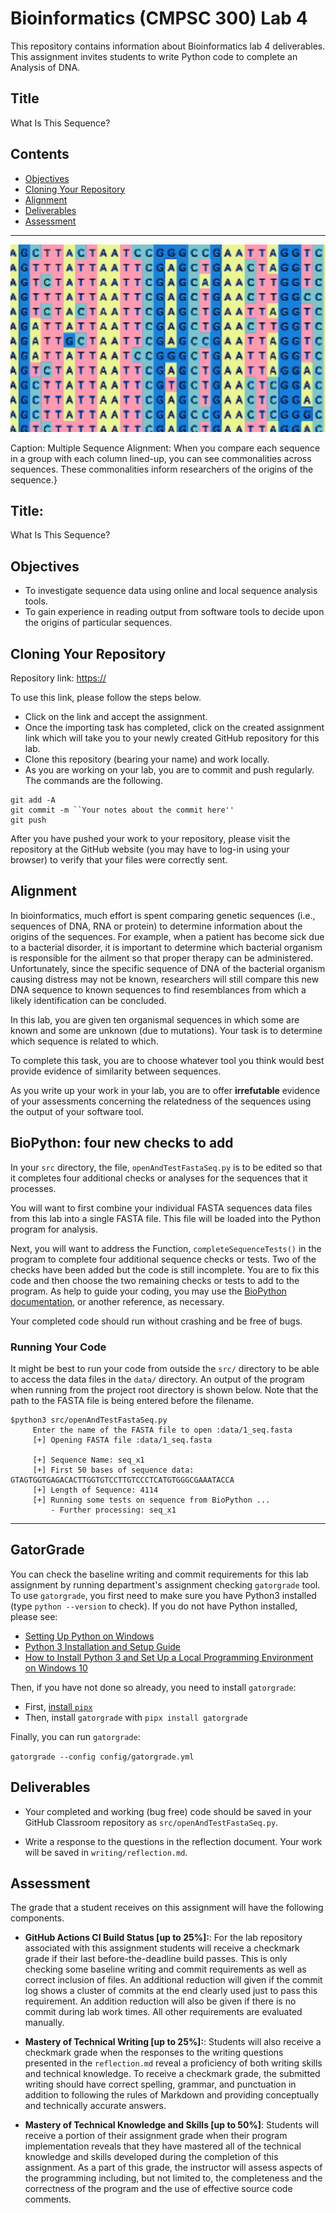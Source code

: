 # Bioinformatics (CMPSC 300) Lab 4

This repository contains information about Bioinformatics lab 4 deliverables. This assignment invites students to write Python code to complete an Analysis of DNA.

## Title

What Is This Sequence?

 ## Contents

- [Objectives](#Objectives)
- [Cloning Your Repository](#Cloning-Your-Repository)
- [Alignment](#Alignment)
- [Deliverables](#Deliverables)
- [Assessment](#Assessment)

--------------------------------------------------------------------------------

<center>
  <img src="graphics/align_i.png" width="550" height="300">
</center>

Caption: Multiple Sequence Alignment: When you compare each sequence in a group with each column lined-up, you can see commonalities across sequences. These commonalities inform researchers of the origins of the sequence.}

## Title:
What Is This Sequence?

## Objectives

- To investigate sequence data using online and local sequence analysis tools.
- To gain experience in reading output from software tools to decide upon the origins of particular sequences.

## Cloning Your Repository

Repository link: [https://]()

To use this link, please follow the steps below.

- Click on the link and accept the assignment.
- Once the importing task has completed, click on the created assignment link which will take you to your newly created GitHub repository for this lab.
- Clone this repository (bearing your name) and work locally.
- As you are working on your lab, you are to commit and push regularly. The commands are the following.

```
git add -A
git commit -m ``Your notes about the commit here''
git push
```

After you have pushed your work to your repository, please visit the repository at the GitHub website (you may have to log-in using your browser) to verify that your files were correctly sent.

## Alignment

In bioinformatics, much effort is spent comparing genetic sequences (i.e., sequences of DNA, RNA or protein) to determine information about the origins of the sequences. For example, when a patient has become sick due to a bacterial disorder, it is important to determine which bacterial organism is responsible for the ailment so that proper therapy can be administered. Unfortunately, since the specific sequence of DNA of the bacterial organism causing distress may not be known, researchers will still compare this new DNA sequence to known sequences to find resemblances from which a likely identification can be concluded.

In this lab, you are given ten organismal sequences in which some are known and some are unknown (due to mutations). Your task is to determine which sequence is related to which.

To complete this task, you are to choose whatever tool you think would best provide evidence of similarity between sequences.

As you write up your work in your lab, you are to offer  **irrefutable** evidence of your assessments concerning the relatedness of the sequences using the output of your software tool.


## BioPython: four new checks to add

In your `src` directory, the file, `openAndTestFastaSeq.py` is to be edited so that it completes four additional checks or analyses for the sequences that it processes.

You will want to first combine your individual FASTA sequences data files from this lab into a single FASTA file. This file will be loaded into the Python program for analysis.

Next, you will want to address the Function, `completeSequenceTests()` in the program to complete four additional sequence checks or tests. Two of the checks have been added but the code is still incomplete. You are to fix this code and then choose the two remaining checks or tests to add to the program. As help to guide your coding, you may use the [BioPython documentation](https://biopython.org/wiki/SeqIO), or another reference, as necessary.

Your completed code should run without crashing and be free of bugs.

### Running Your Code

It might be best to run your code from outside the `src/` directory to be able to access the data files in the `data/` directory. An output of the program when running from the project root directory is shown below. Note that the path to the FASTA file is being entered before the filename.

```
$python3 src/openAndTestFastaSeq.py
	 Enter the name of the FASTA file to open :data/1_seq.fasta
	 [+] Opening FASTA file :data/1_seq.fasta

	 [+] Sequence Name: seq_x1
	 [+] First 50 bases of sequence data: GTAGTGGTGAGACACTTGGTGTCCTTGTCCCTCATGTGGGCGAAATACCA
	 [+] Length of Sequence: 4114
	 [+] Running some tests on sequence from BioPython ...
		 - Further processing: seq_x1
```

---

## GatorGrade

You can check the baseline writing and commit requirements for this lab assignment by running department's assignment checking `gatorgrade` tool. To use `gatorgrade`, you first need to make sure you have Python3 installed (type `python --version` to check). If you do not have Python installed, please see:

- [Setting Up Python on Windows](https://realpython.com/lessons/python-windows-setup/)
- [Python 3 Installation and Setup Guide](https://realpython.com/installing-python/)
- [How to Install Python 3 and Set Up a Local Programming Environment on Windows 10](https://www.digitalocean.com/community/tutorials/how-to-install-python-3-and-set-up-a-local-programming-environment-on-windows-10)

Then, if you have not done so already, you need to install `gatorgrade`:

- First, [install `pipx`](https://pypa.github.io/pipx/installation/)
- Then, install `gatorgrade` with `pipx install gatorgrade`

Finally, you can run `gatorgrade`:

`gatorgrade --config config/gatorgrade.yml`


## Deliverables

- Your completed and working (bug free) code should be saved in your GitHub Classroom repository as `src/openAndTestFastaSeq.py`.

- Write a response to the questions in the reflection document. Your work will be saved in `writing/reflection.md`.

## Assessment

The grade that a student receives on this assignment will have the following components.

- **GitHub Actions CI Build Status [up to 25%]:**: For the lab repository associated with this assignment students will receive a checkmark grade if their last before-the-deadline build passes. This is only checking some baseline writing and commit requirements as well as correct inclusion of files. An additional reduction will given if the commit log shows a cluster of commits at the end clearly used just to pass this requirement. An addition reduction will also be given if there is no commit during lab work times. All other requirements are evaluated manually.

- **Mastery of Technical Writing [up to 25%]:**: Students will also receive a checkmark grade when the responses to the writing questions presented in the `reflection.md` reveal a proficiency of both writing skills and technical knowledge. To receive a checkmark grade, the submitted writing should have correct spelling, grammar, and punctuation in addition to following the rules of Markdown and providing conceptually and technically accurate answers.

- **Mastery of Technical Knowledge and Skills [up to 50%]**: Students will receive a portion of their assignment grade when their program implementation reveals that they have mastered all of the technical knowledge and skills developed during the completion of this assignment. As a part of this grade, the instructor will assess aspects of the programming including, but not limited to, the completeness and the correctness of the program and the use of effective source code comments.
